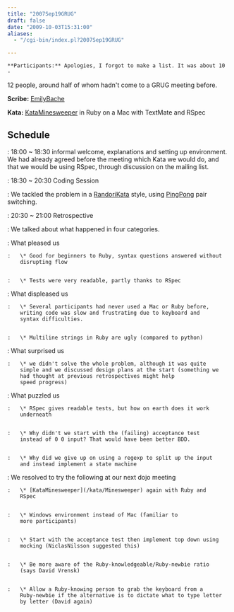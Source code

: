 ```yaml
---
title: "2007Sep19GRUG"
draft: false
date: "2009-10-03T15:31:00"
aliases:
  - "/cgi-bin/index.pl?2007Sep19GRUG"

---
```

    **Participants:** Apologies, I forgot to make a list. It was about 10 -
12 people, around half of whom hadn't come to a GRUG meeting before.

**Scribe:** [EmilyBache](/people/EmilyBache)

**Kata:** [KataMinesweeper](/kata/Minesweeper) in Ruby on a Mac with
TextMate and RSpec

Schedule
--------

 
:   18:00 \~ 18:30 informal welcome, explanations and setting
    up environment. We had already agreed before the meeting which Kata
    we would do, and that we would be using RSpec, through discussion on
    the mailing list.

 
:   18:30 \~ 20:30 Coding Session

 
:   We tackled the problem in a [RandoriKata](/RandoriKata) style, using
    [PingPong](/PingPong) pair switching.

 
:   20:30 \~ 21:00 Retrospective

 
:   We talked about what happened in four categories.

 
:   What pleased us

     
    :   \* Good for beginners to Ruby, syntax questions answered without
        disrupting flow

     
    :   \* Tests were very readable, partly thanks to RSpec

 
:   What displeased us

     
    :   \* Several participants had never used a Mac or Ruby before,
        writing code was slow and frustrating due to keyboard and
        syntax difficulties.

     
    :   \* Multiline strings in Ruby are ugly (compared to python)

 
:   What surprised us

     
    :   \* we didn't solve the whole problem, although it was quite
        simple and we discussed design plans at the start (something we
        had thought at previous retrospectives might help
        speed progress)

 
:   What puzzled us

     
    :   \* RSpec gives readable tests, but how on earth does it work
        underneath

     
    :   \* Why didn't we start with the (failing) acceptance test
        instead of 0 0 input? That would have been better BDD.

     
    :   \* Why did we give up on using a regexp to split up the input
        and instead implement a state machine

 
:   We resolved to try the following at our next dojo meeting

     
    :   \* [KataMinesweeper](/kata/Minesweeper) again with Ruby and
        RSpec

     
    :   \* Windows environment instead of Mac (familiar to
        more participants)

     
    :   \* Start with the acceptance test then implement top down using
        mocking (NiclasNilsson suggested this)

     
    :   \* Be more aware of the Ruby-knowledgeable/Ruby-newbie ratio
        (says David Vrensk)

     
    :   \* Allow a Ruby-knowing person to grab the keyboard from a
        Ruby-newbie if the alternative is to dictate what to type letter
        by letter (David again)


